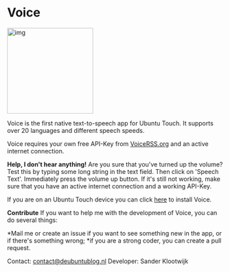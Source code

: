 
Voice
===================

<img src="https://myapps.developer.ubuntu.com/site_media/appmedia/2016/10/voice1.png" alt="img" width="200"/>

Voice is the first native text-to-speech app for Ubuntu Touch. It supports over 20 languages and different speech speeds.

Voice requires your own free API-Key from [VoiceRSS.org](http://www.voicerss.org) and an active internet connection.

**Help, I don't hear anything!**
Are you sure that you've turned up the volume? Test this by typing some long string in the text field. Then click on 'Speech Text'. Immediately press the volume up button.
If it's still not working, make sure that you have an active internet connection and a working API-Key.

If you are on an Ubuntu Touch device you can click [here](scope://com.canonical.scopes.clickstore?q=VoiceBySander) to install Voice.

**Contribute**
If you want to help me with the development of Voice, you can do several things:

*Mail me or create an issue if you want to see something new in the app, or if there's something wrong;
*if you are a strong coder, you can create a pull request.

Contact: [contact@deubuntublog.nl](contact@deubuntublog.nl)
Developer: Sander Klootwijk

